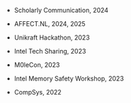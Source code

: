 - Scholarly Communication, 2024

- AFFECT.NL, 2024, 2025

- Unikraft Hackathon, 2023

- Intel Tech Sharing, 2023

- M0leCon, 2023

- Intel Memory Safety Workshop, 2023

- CompSys, 2022
